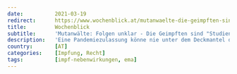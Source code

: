 ```yaml
---
date:          2021-03-19
redirect:      https://www.wochenblick.at/mutanwaelte-die-geimpften-sind-versuchskaninchen/
title:         Wochenblick
subtitle:      'Mutanwälte: Folgen unklar - Die Geimpften sind "Studienteilnehmer"'
description:   'Eine Pandemiezulassung könne nie unter dem Deckmantel der Vollzulassung zum Einsatz kommen. Frau Mag. Steindl und ihre Kollegen, die Rechtsanwälte für Grundrechte in Österreich, sind sich sicher, es sei unbedingt nötig, die Bevölkerung darüber aufzuklären, dass alle Geimpften faktisch als Studienteilnehmer zählen. Die EMA (europäische Arzneimittelbehörde) spricht von einer „Real World Safety Study“.'
country:       [AT]
categories:    [Impfung, Recht]
tags:          [impf-nebenwirkungen, ema]
---
```

